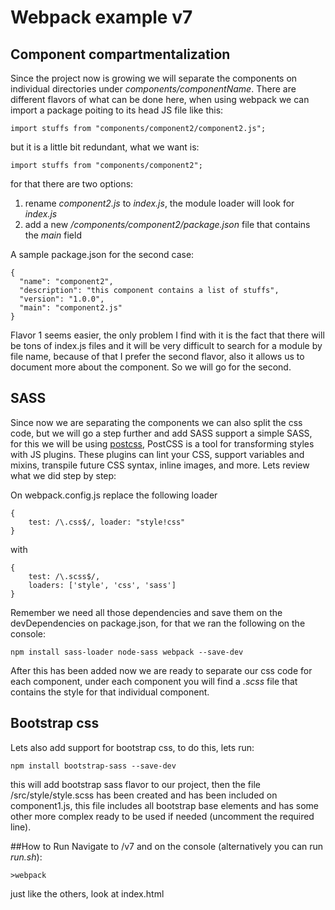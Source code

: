 # Webpack example v7

## Component compartmentalization

Since the project now is growing we will separate the components on individual directories under _components/componentName_. 
There are different flavors of what can be done here, when using webpack we can import a package poiting to its head JS file 
like this:

    import stuffs from "components/component2/component2.js";
    
but it is a little bit redundant, what we want is:

    import stuffs from "components/component2";

for that there are two options:
    
1. rename _component2.js_ to _index.js_, the module loader will look for _index.js_
2. add a new _/components/component2/package.json_ file that contains the _main_ field

A sample package.json for the second case:

    { 
      "name": "component2",
      "description": "this component contains a list of stuffs",
      "version": "1.0.0",
      "main": "component2.js"
    }

Flavor 1 seems easier, the only problem I find with it is the fact that there will be tons of index.js files and it will
be very difficult to search for a module by file name, because of that I prefer the second flavor, also it allows us to
document more about the component. So we will go for the second.

## SASS

Since now we are separating the components we can also split the css code, but we will go a step further and add SASS support
a simple SASS, for this we will be using [postcss](https://github.com/postcss/postcss), PostCSS is a tool for transforming 
styles with JS plugins. These plugins can lint your CSS, support variables and mixins, transpile future CSS syntax, 
inline images, and more. Lets review what we did step by step: 

On webpack.config.js replace the following loader

    {
        test: /\.css$/, loader: "style!css"
    }

with
    
    {
        test: /\.scss$/,
        loaders: ['style', 'css', 'sass']
    }

Remember we need all those dependencies and save them on the devDependencies on package.json, for that we ran the following
on the console:

    npm install sass-loader node-sass webpack --save-dev


After this has been added now we are ready to separate our css code for each component, under each component you will 
find a _.scss_ file that contains the style for that individual component.

## Bootstrap css

Lets also add support for bootstrap css, to do this, lets run: 

    npm install bootstrap-sass --save-dev

this will add bootstrap sass flavor to our project, then the file /src/style/style.scss has been created and has been
included on component1.js, this file includes all bootstrap base elements and has some other more complex ready to be
used if needed (uncomment the required line).

##How to Run
Navigate to /v7 and on the console (alternatively you can run _run.sh_):
    
    >webpack

just like the others, look at index.html